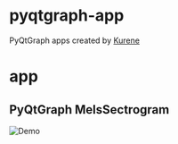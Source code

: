 # pyqtgraph-app
PyQtGraph apps created by [Kurene](https://twitter.com/_kurene)

# app
## PyQtGraph MelsSectrogram
![Demo](res/pqg_melspectrogram.gif)
